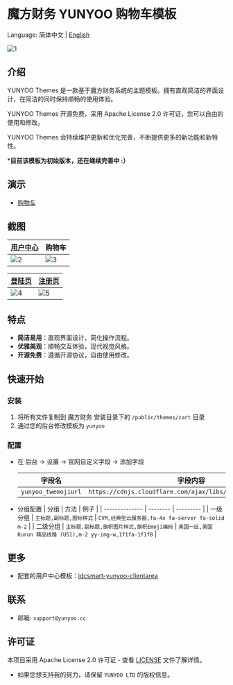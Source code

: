 # 魔方财务 YUNYOO 购物车模板

Language: 简体中文 | [English](README.en.md)

![1](https://github.com/user-attachments/assets/b5b43692-197c-44b2-8814-164144deb5d6)



## 介绍

YUNYOO Themes 是一款基于魔方财务系统的主题模板。拥有直观简洁的界面设计，在简洁的同时保持顺畅的使用体验。

YUNYOO Themes 开源免费，采用 Apache License 2.0 许可证，您可以自由的使用和修改。

YUNYOO Themes 会持续维护更新和优化完善，不断提供更多的新功能和新特性。

***目前该模板为初始版本，还在继续完善中 :）**



## 演示

- [购物车](https://yunyoo.cc/cart)



## 截图

| [用户中心](https://github.com/yunyoo-opensource/idcsmart-yunyoo-clientarea) | 购物车 | 
| --- | --- |
| ![2](https://github.com/user-attachments/assets/bbebd6f8-05a3-4a38-b949-b902c5a300f4) | ![3](https://github.com/user-attachments/assets/47366b58-00c2-4040-93c4-6223cdacebed) |

| [登陆页](https://github.com/yunyoo-opensource/idcsmart-yunyoo-clientarea) | [注册页](https://github.com/yunyoo-opensource/idcsmart-yunyoo-clientarea) | 
| --- | --- |
| ![4](https://github.com/user-attachments/assets/6eb3c84b-2351-433a-822f-f1903973f014) |  ![5](https://github.com/user-attachments/assets/827f77d3-c6d6-45eb-88b2-bdc78d8da6c8) |



## 特点

- **简洁易用**：直观界面设计，简化操作流程。
- **优雅美观**：顺畅交互体验，现代视觉风格。
- **开源免费**：遵循开源协议，自由使用修改。



## 快速开始

### 安装

1. 将所有文件复制到 魔方财务 安装目录下的 `/public/themes/cart` 目录
2. 通过您的后台修改模板为 `yunyoo`

### 配置

- 在 后台 -> 设置 -> 官网自定义字段 -> 添加字段
  
    | 字段名         | 字段内容 |
    | -------------- | -------- |
    | `yunyoo_twemojiurl` | `https://cdnjs.cloudflare.com/ajax/libs/twemoji/15.1.0/svg/` |
    
- 分组配置
    | 分组         | 方法 | 例子 |
    | -------------- | -------- | --------- |
    | 一级分组 | `主标题,副标题,图标样式` | `CVM,经典型云服务器,fa-4x fa-server fa-solid m-2` |
    | 二级分组 | `主标题,副标题,旗帜图片样式,旗帜Emoji编码` | `美国一区,美国Kurun 精品线路 (US1),m-2 yy-img-w,1f1fa-1f1f8` |

## 更多

- 配套的用户中心模板：[idcsmart-yunyoo-clientarea](https://github.com/yunyoo-opensource/idcsmart-yunyoo-clientarea)



## 联系

- 邮箱: `support@yunyoo.cc`



## 许可证

本项目采用 Apache License 2.0 许可证 - 查看 [LICENSE](LICENSE) 文件了解详情。

- 如果您想支持我的努力，请保留 `YUNYOO LTD` 的版权信息。
